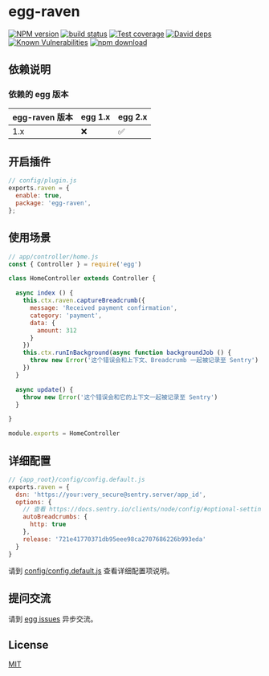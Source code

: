 # egg-raven

[![NPM version][npm-image]][npm-url]
[![build status][travis-image]][travis-url]
[![Test coverage][codecov-image]][codecov-url]
[![David deps][david-image]][david-url]
[![Known Vulnerabilities][snyk-image]][snyk-url]
[![npm download][download-image]][download-url]

[npm-image]: https://img.shields.io/npm/v/egg-raven.svg?style=flat-square
[npm-url]: https://npmjs.org/package/egg-raven
[travis-image]: https://img.shields.io/travis/Rokid/egg-raven.svg?style=flat-square
[travis-url]: https://travis-ci.org/Rokid/egg-raven
[codecov-image]: https://img.shields.io/codecov/c/github/Rokid/egg-raven.svg?style=flat-square
[codecov-url]: https://codecov.io/github/Rokid/egg-raven?branch=master
[david-image]: https://img.shields.io/david/Rokid/egg-raven.svg?style=flat-square
[david-url]: https://david-dm.org/Rokid/egg-raven
[snyk-image]: https://snyk.io/test/npm/egg-raven/badge.svg?style=flat-square
[snyk-url]: https://snyk.io/test/npm/egg-raven
[download-image]: https://img.shields.io/npm/dm/egg-raven.svg?style=flat-square
[download-url]: https://npmjs.org/package/egg-raven

<!--
Description here.
-->

## 依赖说明

### 依赖的 egg 版本

egg-raven 版本 | egg 1.x | egg 2.x
--- | --- | ---
1.x | ❌ | ✅

## 开启插件

```js
// config/plugin.js
exports.raven = {
  enable: true,
  package: 'egg-raven',
};
```

## 使用场景

```js
// app/controller/home.js
const { Controller } = require('egg')

class HomeController extends Controller {

  async index () {
    this.ctx.raven.captureBreadcrumb({
      message: 'Received payment confirmation',
      category: 'payment',
      data: {
        amount: 312
      }
    })
    this.ctx.runInBackground(async function backgroundJob () {
      throw new Error('这个错误会和上下文、Breadcrumb 一起被记录至 Sentry')
    })
  }

  async update() {
    throw new Error('这个错误会和它的上下文一起被记录至 Sentry')
  }

}

module.exports = HomeController
```

## 详细配置

```js
// {app_root}/config/config.default.js
exports.raven = {
  dsn: 'https://your:very_secure@sentry.server/app_id',
  options: {
    // 查看 https://docs.sentry.io/clients/node/config/#optional-settings 获取更多 options 信息
    autoBreadcrumbs: {
      http: true
    },
    release: '721e41770371db95eee98ca2707686226b993eda'
  }
}
```

请到 [config/config.default.js](config/config.default.js) 查看详细配置项说明。

## 提问交流

请到 [egg issues](https://github.com/Rokid/egg-raven/issues) 异步交流。

## License

[MIT](LICENSE)
